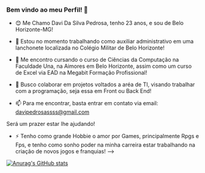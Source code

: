 ### Bem vindo ao meu Perfil! 👋
- 😊 Me Chamo Davi Da Silva Pedrosa, tenho 23 anos, e sou de Belo Horizonte-MG!

- 🔭 Estou no momento trabalhando como auxiliar administrativo em uma lanchonete localizada no Colégio Militar de Belo Horizonte!
- 🌱 Me encontro cursando o curso de Ciências da Computação na Faculdade Una, na Aimores em Belo Horizonte, assim como um curso de Excel via EAD na Megabit Formação Profissional!
- 👯 Busco colaborar em projetos voltados a aréa de TI, visando trabalhar com a programação, seja essa em Front ou Back End!
- 📫 Para me encontrar, basta entrar em contato via email: davipedrosassss@gmail.com

 Será um prazer estar lhe ajudando!
- ⚡ Tenho como grande Hobbie o amor por Games, principalmente Rpgs e Fps, e tenho como sonho poder na minha carreira estar trabalhando na criação de novos jogos e franquias!
-->

[![Anurag's GitHub stats](https://github-readme-stats.vercel.app/apiDaviPedrosaOficial)](https://github.com/anuraghazra/github-readme-stats)

